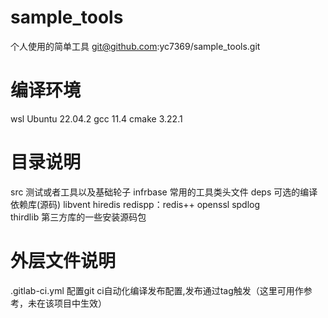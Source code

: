 # sample_tools
个人使用的简单工具
git@github.com:yc7369/sample_tools.git

# 编译环境
wsl Ubuntu 22.04.2
gcc 11.4
cmake 3.22.1

# 目录说明
src 测试或者工具以及基础轮子
infrbase 常用的工具类头文件
deps 可选的编译依赖库(源码)
    libvent
    hiredis
    redispp：redis++
    openssl
    spdlog    
thirdlib 第三方库的一些安装源码包


# 外层文件说明
.gitlab-ci.yml 配置git ci自动化编译发布配置,发布通过tag触发（这里可用作参考，未在该项目中生效）

